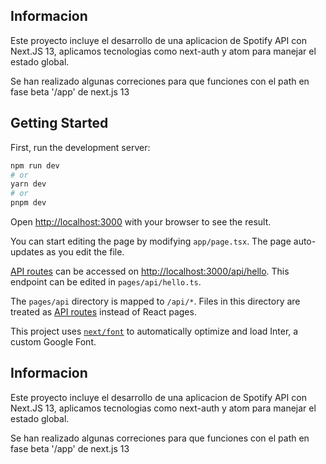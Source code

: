 
## Informacion

Este proyecto incluye el desarrollo de una aplicacion de Spotify API con Next.JS 13, aplicamos tecnologias como next-auth y atom para manejar el estado global.
 
Se han realizado algunas correciones para que funciones con el path en fase beta '/app' de next.js 13

## Getting Started

First, run the development server:

```bash
npm run dev
# or
yarn dev
# or
pnpm dev
```

Open [http://localhost:3000](http://localhost:3000) with your browser to see the result.

You can start editing the page by modifying `app/page.tsx`. The page auto-updates as you edit the file.

[API routes](https://nextjs.org/docs/api-routes/introduction) can be accessed on [http://localhost:3000/api/hello](http://localhost:3000/api/hello). This endpoint can be edited in `pages/api/hello.ts`.

The `pages/api` directory is mapped to `/api/*`. Files in this directory are treated as [API routes](https://nextjs.org/docs/api-routes/introduction) instead of React pages.

This project uses [`next/font`](https://nextjs.org/docs/basic-features/font-optimization) to automatically optimize and load Inter, a custom Google Font.

## Informacion

Este proyecto incluye el desarrollo de una aplicacion de Spotify API con Next.JS 13, aplicamos tecnologias como next-auth y atom para manejar el estado global.
 
Se han realizado algunas correciones para que funciones con el path en fase beta '/app' de next.js 13

